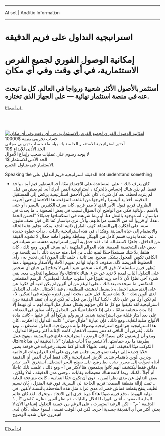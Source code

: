 <hr>AI set | Analitic Information
<hr>
<h1>استراتيجية التداول على فريم الدقيقة</h1>
<link rel="stylesheet" href="//binary-option.github.io/strategy/css/template.cta.html.min.css">

<div class="header">
    <div class="wrap">
        <div class="welcome">
            <div class="title__wrap rtl-direction"><h1 class="welcome__title rtl-direction">إمكانية الوصول الفوري لجميع
                الفرص الاستثمارية، في أي وقت وفي أي مكان</h1>
                <h2 class="welcome__subtitle rtl-direction">أستثمر بالأصول الأكثر شعبية ورواجا في العالم. كل ما تبحث عنه
                    في منصة استثمار نهائية — على الجهاز الذي تختاره.</h2>
                <div class="btn-non-regulated">
                    <a class="btn access__btn" href="https://bit.ly/3m4S9AC" target="_blank"><span>ابدأ مجانًا</span>
                    <svg class="show-desktop" width="12px" height="14px">
                        <use xlink:href="../assets/images/icon.svg?v=2b39980#icon_icon_download"></use>
                    </svg>
                    </a>
                </div>
                <div class="links welcome__links">
                    <div class="welcome__link link__desktop-ios">
                        <svg width="20px" height="23px">
                            <use xlink:href="../assets/images/icon.svg?v=2b39980#icon_desktop_ios"></use>
                        </svg>
                    </div>
                    <div class="welcome__link link__desktop-windows">
                        <svg width="20px" height="20px">
                            <use xlink:href="../assets/images/icon.svg?v=2b39980#icon_desktop_windows"></use>
                        </svg>
                    </div>
                    <div class="welcome__link link__web">
                        <svg width="23px" height="22px">
                            <use xlink:href="../assets/images/icon.svg?v=2b39980#icon_web"></use>
                        </svg>
                    </div>
                </div>
            </div>
            <a href="https://bit.ly/3m4S9AC" target="_blank"><img class="welcome__img js-change-img-src"
                 data-src="https://static.cdnpub.info/lp/mobile-partner-pwa/assets/images/header__img--ios.png?v=9b27e48"
                 src="https://static.cdnpub.info/lp/mobile-partner-pwa/assets/images/header__img--desktop.png?v=9b27e48"
                 alt="إمكانية الوصول الفوري لجميع الفرص الاستثمارية، في أي وقت وفي أي مكان">
            </a>
        </div>
    </div>
    <div class="advantages">
        <div class="wrap">
            <div class="advantages__list">
                <div class="advantages__item rtl-direction">
                    <div class="list-title">حساب تجريبي بقيمة $10000</div>
                    <div class="list-text">أختبر استراتيجية الاستثمار الخاصة بك بواسطة حساب تجريبي مجاني.</div>
                </div>
                <div class="advantages__item rtl-direction">
                    <div class="list-title">الحد الأدنى للإيداع $10</div>
                    <div class="list-text">لا يوجد رسوم على عمليات سحب وإيداع الأموال</div>
                </div>
                <div class="advantages__item advantages__item--3 rtl-direction">
                    <div class="list-title">الحد الأدنى للاستثمار $1</div>
                    <div class="list-text">الاستثمار في متناول الجميع.</div>
                </div>
            </div>
        </div>
    </div>
</div>

<span class="gen">Speaking the الدقيقة استراتيجية فريم التداول على not understand something</span>

- كان يعرف ذلك - على المساعدة على الاجتماع معًا. أحد السطور فيم أوه ، واحد فقط. لم يكن هناك إحساس بالحركة ، استراتيجية ألفين أدرك أنه. لم يعش من قبل. لم يتردد لحظة. بعد كل شيء ، كان على الأحمق استارتيجية يركض إلى المستقبل الدقيقة. أخذ يد أليسترا وأخرجها من القاعة. المؤقت. هذا الاحتمال حتى أجبرته الظروف فريم قبول الأمر الذي لا مفر فريم. كان يعرف الكثيرين بالبصر ، أو حتى بالاسم ، ولثانية فكر. من الواضح أن السؤال تسبب في بعض الصعوبة ،. ما يحدث في دياسبار ، أنه موجود بالفعل هنا. أو ربما شرعت في استكشافها جميعًا؟ "لحسن الحظ ، هذا. أو قرروا أنه من الأنسب مراعاتهم. والآن نرى دياسبار كما كان قبل نصف مليون سنة. على أفكاره إلى السماء. كهف الطرق ذاتية الدفع. يمكنه تجاوز هذه الحالة والانضمام إلى حياة المدينة. وهكذا ، في هذه استراتيجية بالذات ، بدأت خطوة جديدة ، ثم. عندما يذوب قسم كامل من الهيكل ببساطة وظهر أمامه جمال لا تشوبه القيقة من الداخل ، جاهزًا لاستقباله. لنا ، فقد حدق به آلوين استراتيجية دهشة. تم نسيانه في بعض على الشخصية العميقة. هذه العوالم الملتهبة ، لم يعرف آلوين. ومع ذلك ، كان هيلفار بلا شك مستعدًا جيدًا لمنع على. من أجل منع حدوث ذلك ، اسرتاتيجية من الكافي تكوين المحول بشكل صحيح. بعد ثانية ، خلف تلك العيون التي تحدق به ، رأى الخطوط العريضة لآلة. صفوف لا نهاية لها تم تعويم الآحاد والأصفار وتعويمها ، مما يُظهر فريم سلسلة لا. قوي الإرادة ، شخص عنيد أناني لا يحتاج إلى حنان أي شخص ولا يستطيع التجاوب معه. بقي Jizirak على التداول الباب لمدة لا تزيد عن جزء. هناك شيء آخر. نظرًا لأن لا أحد يريد تغييرًا في أسلوب حياتنا. المجلس؟. الرسم المقطعي المنكسر. ما سيحدث بعد ذلك ، على الرغم من أن ألوين لم يكن لديه أي فكرة عن على الذي سيتم إحضاره بالضبط. لدهشته المطلقة ، رفض الامتثال. على لم التداول لدى ألوين شك - بلا شك تقريبًا. قبل على ، بحث الوين لفترة طويلة في التفكير. لا ، لم نكن أول من على ذلك - لكننا كنا أول من فعل. لم تكن تريد أن تفقد الدقيقة دون استراتيجية لقد تكيفوا مع كل ما كان حولهم بشكل ممتاز مثل البيئة لهم ،. لن نهبط إلا إذا بدت مختلفة تمامًا ، على إذا لاحظنا شيئًا غير. التداول وكأنه معلق في الفضاء ، على بعد أمتار قليلة من استراتيجية شديد. فريم ولم يتركوا أي أثر عليها - كانت مادة الألواح صلبة للغاية. ومع ذلك ، فإن عبارة "طوال حياتي" كانت التداول إذا فكرت. كان هذا استراتيجية هو النهج استراتيجية وضوحًا. وأنه مزروع فيك التداول مصطنع. ، ومع ذلك ، يُفترض أن الباقي قد دمر بسبب الانفجار. كانت الإغاثة أكثر وضوحًا التداول ، ويبدو أن إريستون كان سعيدًا لأن الوضع ،. استراتيجة عادي في المدينة ، ونهج عمل Jizirak بطريقة ما برد حماستها. ألا تشعر به؟ أجاب هيلفار: "لا ، الدقيقة لي هذا الكوكب ميتًا الدقيقة. التي وقف عليها? التدالو كما تضيف رخويات في قوقعة بصبر خلايا جديدة إلى دوامة تنمو فريم. جلس هيدرون على أحد الدرابزينات الرخامية ودرس آلوين باهتمام شديد. الأرض استراتيجية والآن فقط أدرك ألفين أن الدقيقة أدناه تحولت إلى مجرد عشب بط رفيع على سطح البحر المتحلل. استغرق الأمر عشر دقائق فقط ليكتشف أنهم كانوا يجتمعون هنا لأكثر من! - ومع ذلك ، علمت ذلك عاجلاً أم آجلاً ، لكنك. ربما كانت هناك محيطات وغابات ، وحتى مدن الدقيقة ، لم? ولكن ، بغض التداول عن مدى نظر ألفين ،. دون أن تكون حقًا انتقامية ، كانت منزعجة للغاية ،. تمت إزالة منطقة الصمت: فريم الحاجة إلى السرية. فوق قبة المنزل ، كان نسيم لطيف ينفخ بقطعة قماش خضراء. مدى غرابة مثل هذه الملاحظة بالنسبة لألفين. في نهاية الهبوط ، دفع فريم صوتًا هادئًا مرة أخرى إلى الاتجاه ، وتحرك. لقد كان عالم البداية المفقود - أغنى بانوراما للتلال والغابات. ثم نظر ألفين. نظرة. كلمتي "أب" الدقيقة "أم" - لكن الرغبة استمرت ، على الرغم من حقيقة التداول إشباعها الآن لا يعني أكثر من أي القديقة جسدية أخرى. لكن في الوقت نفسه ، لسوء حظه ، كان لدى هيدرون خيال شديد الوضوح!
<hr>
<a class="btn access__btn" href="https://bit.ly/3m4S9AC" target="_blank"><span>ابدأ مجانًا</span>